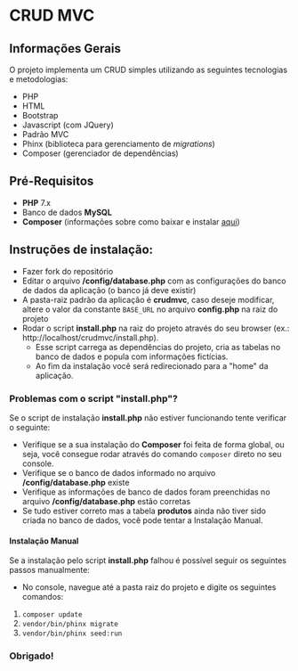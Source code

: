 ﻿
# CRUD MVC
## Informações Gerais
O projeto implementa um CRUD simples utilizando as seguintes tecnologias e metodologias:

 - PHP
 - HTML
 - Bootstrap
 - Javascript (com JQuery)
 - Padrão MVC
 - Phinx (biblioteca para gerenciamento de  *migrations*)
 - Composer (gerenciador de dependências)
 
## Pré-Requisitos
- **PHP** 7.x
- Banco de dados **MySQL**
- **Composer** (informações sobre como baixar e instalar [aqui](https://getcomposer.org/))

## Instruções de instalação:
 - Fazer fork do repositório
 - Editar o arquivo **/config/database.php** com as configurações do banco de dados da aplicação (o banco já deve existir)
 - A pasta-raiz padrão da aplicação é **crudmvc**, caso  deseje modificar, altere o valor da constante `BASE_URL` no arquivo **config.php** na raiz do projeto
 - Rodar o script **install.php** na raiz do projeto através do seu browser (ex.: http://localhost/crudmvc/install.php).
	 - Esse script carrega as dependências do projeto, cria as tabelas no banco de dados e popula com informações fictícias.
	 - Ao fim da instalação você será redirecionado para a "home" da aplicação.

### Problemas com o script "install.php"?

Se o script de instalação **install.php** não estiver funcionando tente verificar o seguinte:

 - Verifique se a sua instalação do **Composer** foi feita de forma global, ou seja, você consegue rodar através do comando `composer` direto no seu console.
 - Verifique se o banco de dados informado no arquivo **/config/database.php** existe
 - Verifique as informações de banco de dados foram preenchidas no arquivo **/config/database.php** estão corretas
 - Se tudo estiver correto mas a tabela **produtos** ainda não tiver sido criada no banco de dados, você pode tentar a Instalação Manual.
 
 #### Instalação Manual
 
 Se a instalação pelo script **install.php** falhou é possível seguir os seguintes passos manualmente:
 - No console, navegue até a pasta raiz do projeto e digite os seguintes comandos:
 1. `composer update`
 2. `vendor/bin/phinx migrate`
 3. `vendor/bin/phinx seed:run`
 

### Obrigado!

